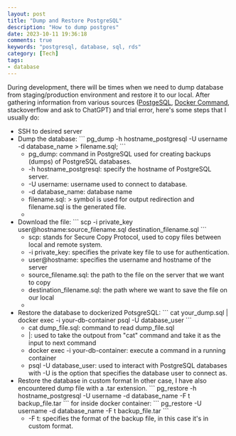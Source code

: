 ```yaml
---
layout: post
title: "Dump and Restore PostgreSQL"
description: "How to dump postgres"
date: 2023-10-11 19:36:18
comments: true
keywords: "postgresql, database, sql, rds"
category: [Tech]
tags:
- database
---
```


During development, there will be times when we need to dump database from staging/production environment and restore it to our local. After gathering information from various sources (<a href="https://www.postgresql.org/docs/" target="_top">PostgeSQL</a>, <a href="https://docs.docker.com/engine/reference/commandline/exec/" target="_top">Docker Command</a>, stackoverflow and ask to ChatGPT) and trial error, here's some steps that I usually do:

<ul>
  <li>SSH to desired server</li>
  <li>Dump the database:
    ```
    pg_dump -h hostname_postgresql -U username -d database_name > filename.sql;
    ```
    <ul>
      <li>pg_dump: command in PostgreSQL used for creating backups (dumps) of PostgreSQL databases.</li>
      <li>-h hostname_postgresql: specify the hostname of PostgreSQL server.</li>
      <li>-U username: username used to connect to database.</li>
      <li>-d database_name: database name</li>
      <li> filename.sql: > symbol is used for output redirection and filename.sql is the generated file. <li>
    </ul>
    </li>
    <li>Download the file:
    ```
    scp -i private_key user@hostname:source_filename.sql destination_filename.sql
    ```
    <ul>
      <li>scp: stands for Secure Copy Protocol, used to copy files between local and remote system.</li>
      <li>-i private_key: specifies the private key file to use for authentication.</li>
      <li>user@hostname: specifies the username and hostname of the server</li>
      <li>source_filename.sql: the path to the file on the server that we want to copy</li>
      <li>destination_filename.sql: the path where we want to save the file on our local <li>
    </ul>
    </li>
  <li>Restore the database to dockerized PotsgreSQL:
    ```
    cat your_dump.sql | docker exec -i your-db-container psql -U database_user
    ```
    <ul>
      <li>cat dump_file.sql: command to read dump_file.sql</li>
      <li>|: used to take the outpout from "cat" command and take it as the input to next command</li>
      <li>docker exec -i your-db-container: execute a command in a running container </li>
      <li>psql -U database_user: used to interact with PostgreSQL databases with -U is the option that specifies the database user to connect as.</li>
    </ul>
  </li>
  <li>Restore the database in custom format
    In other case, I have also encountered dump file with a .tar extension.
    ```
    pg_restore -h hostname_postgresql -U username -d database_name -F t backup_file.tar
    ```
    for inside docker container:
     ```
    pg_restore -U username -d database_name -F t backup_file.tar
     ```
    <ul>
      <li>-F t: specifies the format of the backup file, in this case it's in custom format.</li>
    </ul>
  </li>
</ul>


